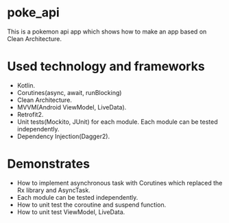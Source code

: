 # poke_api

This is a pokemon api app which shows how to make an app based on Clean Architecture.

# Used technology and frameworks
- Kotlin.
- Corutines(async, await, runBlocking)
- Clean Architecture.
- MVVM(Android ViewModel, LiveData).
- Retrofit2.
- Unit tests(Mockito, JUnit) for each module. Each module can be tested independently.
- Dependency Injection(Dagger2).

# Demonstrates
- How to implement asynchronous task with Corutines which replaced the Rx library and AsyncTask.
- Each module can be tested independently.
- How to unit test the coroutine and suspend function.
- How to unit test ViewModel, LiveData.

